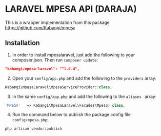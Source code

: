 # LARAVEL MPESA API (DARAJA)

This is a wrapper implementation from this package https://github.com/Kabangi/mpesa

## Installation
1) In order to install mpesalaravel, just add the following to your composer.json. Then run `composer update`:

```json
"kabangi/mpesa-laravel": "^1.0.4",
```

2) Open your `config/app.php` and add the following to the `providers` array:

```php
Kabangi\MpesaLaravel\MpesaServiceProvider::class,
```

3) In the same `config/app.php` and add the following to the `aliases ` array: 

```php
'MPESA'   => Kabangi\MpesaLaravel\Facades\Mpesa::class,
```
4) Run the command below to publish the package config file `config/mpesa.php`:

```shell
php artisan vendor:publish
```
